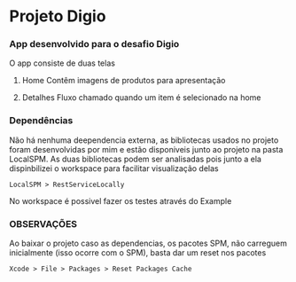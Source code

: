 # Projeto Digio

### App desenvolvido para o desafio Digio

O app consiste de duas telas

1. Home
   Contêm imagens de produtos para apresentação

2. Detalhes
   Fluxo chamado quando um item é selecionado na home

### Dependências
  Não há nenhuma deependencia externa, as bibliotecas usados no projeto foram desenvolvidas por mim e estão disponiveis junto ao projeto
  na pasta LocalSPM. As duas bibliotecas podem ser analisadas pois junto a ela dispinbilizei o workspace para facilitar visualização delas

    LocalSPM > RestServiceLocally

  No workspace é possivel fazer os testes através do Example

### OBSERVAÇÕES
  Ao baixar o projeto caso as dependencias, os pacotes SPM, não carreguem inicialmente (isso ocorre com o SPM), basta dar um reset nos pacotes

    Xcode > File > Packages > Reset Packages Cache
